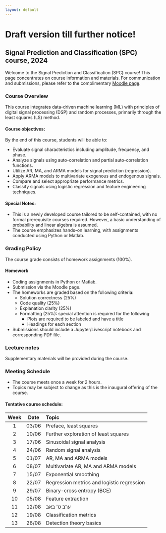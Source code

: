 ```yaml
---
layout: default
---
```


# Draft version till further notice!

## Signal Prediction and Classification (SPC) course, 2024
Welcome to the Signal Prediction and Classification (SPC) course! This page concentrates on course information and materials. For communication and submissions, please refer to the complimentary [Moodle page](https://moodle.sce.ac.il/course/view.php?id=29198).

### Course Overview
This course integrates data-driven machine learning (ML) with principles of digital signal processing (DSP) and random processes, primarily through the least squares (LS) method.

#### Course objectives:

By the end of this course, students will be able to:
* Evaluate signal characteristics including amplitude, frequency, and phase.
* Analyze signals using auto-correlation and partial auto-correlation functions.
* Utilize AR, MA, and ARMA models for signal prediction (regression).
* Apply ARMA models to multivariate exogenous and endogenous signals.
* Compare and select appropriate performance metrics.
* Classify signals using logistic regression and feature engineering techniques.

#### Special Notes:
* This is a newly developed course tailored to be self-contained, with no formal prerequisite courses required. However, a basic understanding of probability and linear algebra is assumed.
* The course emphasizes hands-on learning, with assignments conducted using Python or Matlab.


### Grading Policy
The course grade consists of homework assignments (100%).

#### Homework
* Coding assignments in Python or Matlab.
* Submission via the Moodle page.
* The homeworks are graded based on the following criteria:
    * Solution correctness (25%)
    * Code quality (25%)
    * Explanation clarity (25%)
    * Formatting (25%): special attention is required for the following:
        * Plots are required to be labeled and have a title
        * Headings for each section
* Submissions should include a Jupyter/Livescript notebook and corresponding PDF file.
 
### Lecture notes
Supplementary materials will be provided during the course.

### Meeting Schedule

* The course meets once a week for 2 hours.
* Topics may be subject to change as this is the inaugural offering of the course.

#### Tentative course schedule:

| Week | Date  | Topic                                      |
|:----:|:-----:|:-------------------------------------------|
|  1   | 03/06 | Preface, least squares                     |
|  2   | 10/06 | Further exploration of least squares       |
|  3   | 17/06 | Sinusoidal signal analysis                 |
|  4   | 24/06 | Random signal analysis                     |
|  5   | 01/07 | AR, MA and ARMA models                     |
|  6   | 08/07 | Multivariate AR, MA and ARMA models        |
|  7   | 15/07 | Exponential smoothing                      |
|  8   | 22/07 | Regression metrics and logistic regression |
|  9   | 29/07 | Binary-cross entropy (BCE)                 |
|  10  | 05/08 | Feature extraction                         |
|  11  | 12/08 | ערב ט' באב                                 |
|  12  | 19/08 | Classification metrics                     |
|  13  | 26/08 | Detection theory basics                    |

